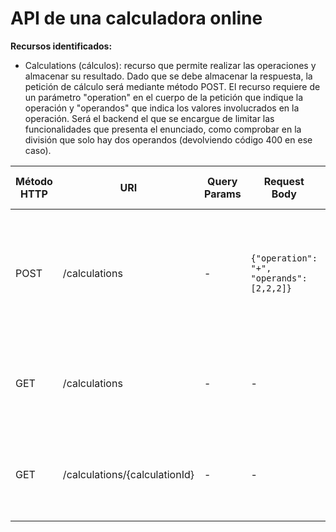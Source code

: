 # API de una calculadora online

**Recursos identificados:**
- Calculations (cálculos): recurso que permite realizar las operaciones y almacenar su resultado. Dado que se debe almacenar la respuesta, la petición de cálculo
  será mediante método POST. El recurso requiere de un parámetro "operation" en el cuerpo de la petición que indique la operación y "operandos" que indica
  los valores involucrados en la operación. Será el backend el que se encargue de limitar las funcionalidades que presenta el enunciado, como comprobar en
  la división que solo hay dos operandos (devolviendo código 400 en ese caso).

| Método HTTP  | URI            | Query Params | Request Body | Response Body    | Códigos HTTP de respuesta |
|--------------|----------------|--------------|--------------|------------------|-------------------------|
| POST         | /calculations  | -            | `{"operation": "+", "operands": [2,2,2]}` | `{"calculationId": 1, "operation": "+", "operands": [2,2,2], "result": 6}` | 201 Created<br/>400 Bad Request<br/>404 Not Found<br/>500 Internal Server Error |
| GET         | /calculations  | -            | -                 | `{"calculations": [{"calculationId": 1, "operation": "+", "operands": [2,2,2], "result": 6}]}` | 200 OK<br/>404 Not Found<br/>500 Internal Server Error |
| GET         | /calculations/{calculationId}  | -            | -                 | `{"calculationId": 1, "operation": "+", "operands": [2,2,2], "result": 6}` | 200 OK<br/>404 Not Found<br/>500 Internal Server Error |
